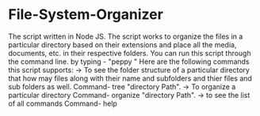 # File-System-Organizer
The script written in Node JS.
The script works to organize the files in a particular directory based on their extensions and place all the media, documents, etc. in their respective folders.
You can run this script through the command line. 
by typing - "peppy <command>"
Here are the following commands this script supports:
-> To see the folder structure of a particular directory that how may files along with their name and subfolders and thier files and sub folders as well.
Command- tree "directory Path".
-> To organize a particular directory
Command- organize "directory Path".
-> to see the list of all commands
Command- help
